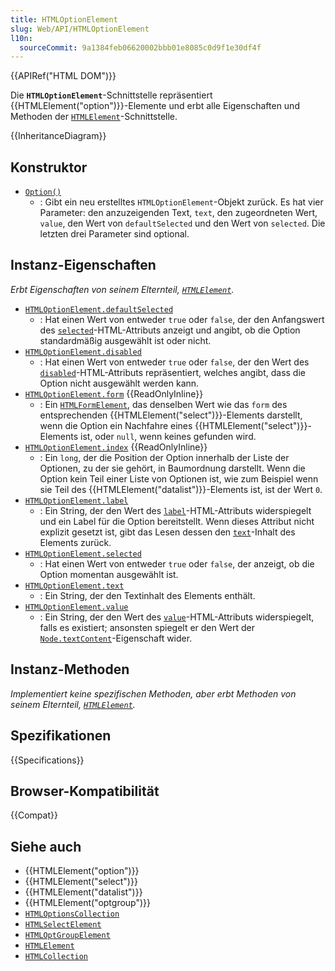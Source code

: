```yaml
---
title: HTMLOptionElement
slug: Web/API/HTMLOptionElement
l10n:
  sourceCommit: 9a1384feb06620002bbb01e8085c0d9f1e30df4f
---
```


{{APIRef("HTML DOM")}}

Die **`HTMLOptionElement`**-Schnittstelle repräsentiert {{HTMLElement("option")}}-Elemente und erbt alle Eigenschaften und Methoden der [`HTMLElement`](/de/docs/Web/API/HTMLElement)-Schnittstelle.

{{InheritanceDiagram}}

## Konstruktor

- [`Option()`](/de/docs/Web/API/HTMLOptionElement/Option)
  - : Gibt ein neu erstelltes `HTMLOptionElement`-Objekt zurück. Es hat vier Parameter: den anzuzeigenden Text, `text`, den zugeordneten Wert, `value`, den Wert von `defaultSelected` und den Wert von `selected`. Die letzten drei Parameter sind optional.

## Instanz-Eigenschaften

_Erbt Eigenschaften von seinem Elternteil, [`HTMLElement`](/de/docs/Web/API/HTMLElement)._

- [`HTMLOptionElement.defaultSelected`](/de/docs/Web/API/HTMLOptionElement/defaultSelected)
  - : Hat einen Wert von entweder `true` oder `false`, der den Anfangswert des [`selected`](/de/docs/Web/HTML/Element/option#selected)-HTML-Attributs anzeigt und angibt, ob die Option standardmäßig ausgewählt ist oder nicht.
- [`HTMLOptionElement.disabled`](/de/docs/Web/API/HTMLOptionElement/disabled)
  - : Hat einen Wert von entweder `true` oder `false`, der den Wert des [`disabled`](/de/docs/Web/HTML/Element/option#disabled)-HTML-Attributs repräsentiert, welches angibt, dass die Option nicht ausgewählt werden kann.
- [`HTMLOptionElement.form`](/de/docs/Web/API/HTMLOptionElement/form) {{ReadOnlyInline}}
  - : Ein [`HTMLFormElement`](/de/docs/Web/API/HTMLFormElement), das denselben Wert wie das `form` des entsprechenden {{HTMLElement("select")}}-Elements darstellt, wenn die Option ein Nachfahre eines {{HTMLElement("select")}}-Elements ist, oder `null`, wenn keines gefunden wird.
- [`HTMLOptionElement.index`](/de/docs/Web/API/HTMLOptionElement/index) {{ReadOnlyInline}}
  - : Ein `long`, der die Position der Option innerhalb der Liste der Optionen, zu der sie gehört, in Baumordnung darstellt. Wenn die Option kein Teil einer Liste von Optionen ist, wie zum Beispiel wenn sie Teil des {{HTMLElement("datalist")}}-Elements ist, ist der Wert `0`.
- [`HTMLOptionElement.label`](/de/docs/Web/API/HTMLOptionElement/label)
  - : Ein String, der den Wert des [`label`](/de/docs/Web/HTML/Element/option#label)-HTML-Attributs widerspiegelt und ein Label für die Option bereitstellt. Wenn dieses Attribut nicht explizit gesetzt ist, gibt das Lesen dessen den [`text`](/de/docs/Web/API/HTMLOptionElement/text)-Inhalt des Elements zurück.
- [`HTMLOptionElement.selected`](/de/docs/Web/API/HTMLOptionElement/selected)
  - : Hat einen Wert von entweder `true` oder `false`, der anzeigt, ob die Option momentan ausgewählt ist.
- [`HTMLOptionElement.text`](/de/docs/Web/API/HTMLOptionElement/text)
  - : Ein String, der den Textinhalt des Elements enthält.
- [`HTMLOptionElement.value`](/de/docs/Web/API/HTMLOptionElement/value)
  - : Ein String, der den Wert des [`value`](/de/docs/Web/HTML/Element/option#value)-HTML-Attributs widerspiegelt, falls es existiert; ansonsten spiegelt er den Wert der [`Node.textContent`](/de/docs/Web/API/Node/textContent)-Eigenschaft wider.

## Instanz-Methoden

_Implementiert keine spezifischen Methoden, aber erbt Methoden von seinem Elternteil, [`HTMLElement`](/de/docs/Web/API/HTMLElement)._

## Spezifikationen

{{Specifications}}

## Browser-Kompatibilität

{{Compat}}

## Siehe auch

- {{HTMLElement("option")}}
- {{HTMLElement("select")}}
- {{HTMLElement("datalist")}}
- {{HTMLElement("optgroup")}}
- [`HTMLOptionsCollection`](/de/docs/Web/API/HTMLOptionsCollection)
- [`HTMLSelectElement`](/de/docs/Web/API/HTMLSelectElement)
- [`HTMLOptGroupElement`](/de/docs/Web/API/HTMLOptGroupElement)
- [`HTMLElement`](/de/docs/Web/API/HTMLElement)
- [`HTMLCollection`](/de/docs/Web/API/HTMLCollection)
